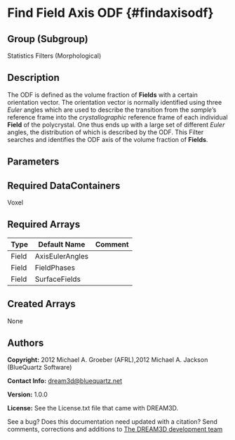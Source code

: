 Find Field Axis ODF {#findaxisodf}
======


## Group (Subgroup) ##

Statistics Filters (Morphological)



## Description ##
The ODF is defined as the volume fraction of **Fields** with a certain orientation vector.
The orientation vector is normally identified using three _Euler_ angles which are used to describe the transition from the _sample_’s reference frame into the _crystallographic_ reference frame of each individual **Field** of the polycrystal. One thus ends up with a large set of different _Euler_ angles, the distribution of which is described by the ODF.
This Filter searches and identifies the ODF axis of the volume fraction of **Fields**.


## Parameters ##

## Required DataContainers ##
Voxel

## Required Arrays ##

| Type | Default Name | Comment |
|------|--------------|---------|
| Field | AxisEulerAngles |  |
| Field | FieldPhases |  |
| Field | SurfaceFields |  |

## Created Arrays ##
None

## Authors ##


**Copyright:** 2012 Michael A. Groeber (AFRL),2012 Michael A. Jackson (BlueQuartz Software)

**Contact Info:** dream3d@bluequartz.net

**Version:** 1.0.0

**License:**  See the License.txt file that came with DREAM3D.




See a bug? Does this documentation need updated with a citation? Send comments, corrections and additions to [The DREAM3D development team](mailto:dream3d@bluequartz.net?subject=Documentation%20Correction)

